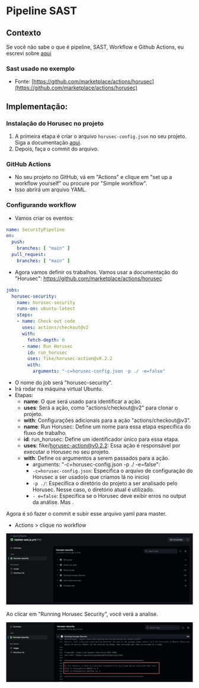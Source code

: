 # Pipeline SAST

## Contexto

Se você não sabe o que é pipeline, SAST, Workflow e Github Actions, eu escrevi sobre [aqui](pipeline.md)

### Sast usado no exemplo
- Fonte: [https://github.com/marketplace/actions/horusec](https://github.com/marketplace/actions/horusec)

## Implementação:

### Instalação do Horusec no projeto
1. A primeira etapa é criar o arquivo `horusec-config.json` no seu projeto. Siga a documentação [aqui](https://docs.horusec.io/docs/pt-br/cli/installation/).
2. Depois, faça o commit do arquivo.

### GitHub Actions

- No seu projeto no GitHub, vá em "Actions" e clique em "set up a workflow yourself" ou procure por "Simple workflow".
- Isso abrirá um arquivo YAML.


### Configurando workflow

- Vamos criar os eventos:

```yaml
name: SecurityPipeline
on:
  push:
    branches: [ "main" ]
  pull_request:
    branches: [ "main" ]
```

- Agora vamos definir os trabalhos. Vamos usar a documentação do "Horusec": https://github.com/marketplace/actions/horusec

```yaml
jobs:
  horusec-security:
    name: horusec-security
    runs-on: ubuntu-latest
    steps:
    - name: Check out code
      uses: actions/checkout@v2
      with: 
        fetch-depth: 0
      - name: Run Horusec
        id: run_horusec
        uses: fike/horusec-action@v0.2.2
        with:
          arguments: "-c=horusec-config.json -p ./ -e=false"
```
- O nome do job será "horusec-security".
- Irá rodar na máquina virtual Ubuntu.
- Etapas:
    - **name**: O que será usado para identificar a ação.
    - **uses**: Será a ação, como "actions/checkout@v2" para clonar o projeto.
    - **with**: Configurações adicionais para a ação "actions/checkout@v3".
    - **name**: Run Horusec: Define um nome para essa etapa específica do fluxo de trabalho.
    - **id**: run_horusec: Define um identificador único para essa etapa.
    - **uses**: fike/horusec-action@v0.2.2: Essa ação é responsável por executar o Horusec no seu projeto.
    - **with**: Define os argumentos a serem passados para a ação.
        - arguments: "-c=horusec-config.json -p ./ -e=false":
        - <code>-c=horusec-config.json</code>: Especifica o arquivo de configuração do Horusec a ser usado(o que criamos lá no inicio)
        - <code>-p ./</code>: Especifica o diretório do projeto a ser analisado pelo Horusec. Nesse caso, o diretório atual é utilizado.
        - <code>- e=false</code>: Especifica se o Horusec deve exibir erros no output da análise. Mas .





Agora é só fazer o commit e subir esse arquivo yaml para master.

- Actions > clique no workflow 

<img src="./img/sastscan.png" alt="quadro" width="800">

Ao clicar em "Running Horusec Security", você verá a analise.

<img src="./img/relatorio.png" alt="relatorio" width="800">
